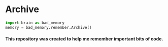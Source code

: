 # Archive
```python
import brain as bad_memory
memory = bad_memory.remember.Archive()
```

#### This repository was created to help me remember important bits of code.